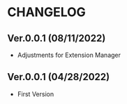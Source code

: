 # CHANGELOG

## Ver.0.0.1 (08/11/2022)

* Adjustments for Extension Manager

## Ver.0.0.1 (04/28/2022)

* First Version




